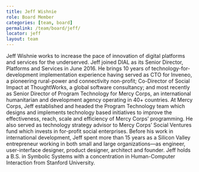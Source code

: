 ```yaml
---
title: Jeff Wishnie
role: Board Member
categories: [team, board]
permalink: /team/board/jeff/
locator: jeff
layout: team
---
```


Jeff Wishnie works to increase the pace of innovation of digital platforms and services for the underserved. Jeff joined DIAL as its Senior Director, Platforms and Services in June 2016. He brings 10 years of technology-for-development implementation experience having served as CTO for Inveneo, a pioneering rural-power and connectivity non-profit; Co-Director of Social Impact at ThoughtWorks, a global software consultancy; and most recently as Senior Director of Program Technology for Mercy Corps, an international humanitarian and development agency operating in 40+ countries. At Mercy Corps, Jeff established and headed the Program Technology team which designs and implements technology based initiatives to improve the effectiveness, reach, scale and efficiency of Mercy Corps’ programming. He also served as technology strategy advisor to Mercy Corps’ Social Ventures fund which invests in for-profit social enterprises. Before his work in international development, Jeff spent more than 15 years as a Silicon Valley entrepreneur working in both small and large organizations—as engineer, user-interface designer, product designer, architect and founder. Jeff holds a B.S. in Symbolic Systems with a concentration in Human-Computer Interaction from Stanford University.
